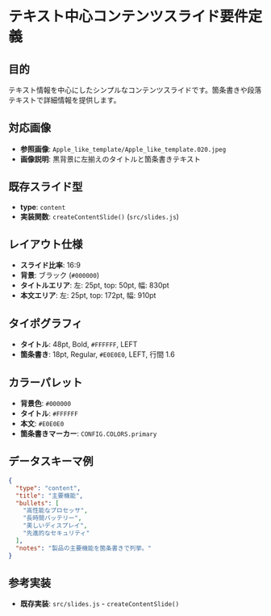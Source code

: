 # テキスト中心コンテンツスライド要件定義

## 目的
テキスト情報を中心にしたシンプルなコンテンツスライドです。箇条書きや段落テキストで詳細情報を提供します。

## 対応画像
- **参照画像**: `Apple_like_template/Apple_like_template.020.jpeg`
- **画像説明**: 黒背景に左揃えのタイトルと箇条書きテキスト

## 既存スライド型
- **type**: `content`
- **実装関数**: `createContentSlide()` (`src/slides.js`)

## レイアウト仕様
- **スライド比率**: 16:9
- **背景**: ブラック (`#000000`)
- **タイトルエリア**: 左: 25pt, top: 50pt, 幅: 830pt
- **本文エリア**: 左: 25pt, top: 172pt, 幅: 910pt

## タイポグラフィ
- **タイトル**: 48pt, Bold, `#FFFFFF`, LEFT
- **箇条書き**: 18pt, Regular, `#E0E0E0`, LEFT, 行間 1.6

## カラーパレット
- **背景色**: `#000000`
- **タイトル**: `#FFFFFF`
- **本文**: `#E0E0E0`
- **箇条書きマーカー**: `CONFIG.COLORS.primary`

## データスキーマ例
```json
{
  "type": "content",
  "title": "主要機能",
  "bullets": [
    "高性能なプロセッサ",
    "長時間バッテリー",
    "美しいディスプレイ",
    "先進的なセキュリティ"
  ],
  "notes": "製品の主要機能を箇条書きで列挙。"
}
```

## 参考実装
- **既存実装**: `src/slides.js` - `createContentSlide()`
